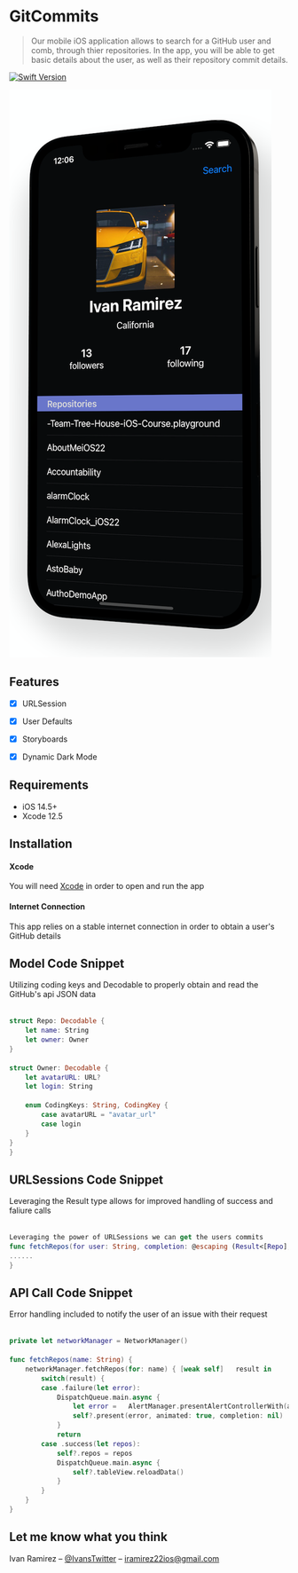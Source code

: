 
# GitCommits
> Our mobile iOS application allows to search for a GitHub user and comb, through thier repositories. In the app, you will be able to get basic details about the user, as well as their repository commit details. 

[![Swift Version][swift-image]][swift-url]

<img src ="GHCommitsHomeScreen.png">

## Features

- [x] URLSession 
- [x] User Defaults
- [x] Storyboards
- [x] Dynamic Dark Mode


## Requirements

- iOS 14.5+
- Xcode 12.5

## Installation 

#### Xcode 
You will need [Xcode](https://apps.apple.com/us/app/xcode/id497799835?mt=12) in order to open and run the app 

#### Internet Connection 
This app relies on a stable internet connection in order to obtain a user's GitHub details 

## Model Code Snippet 
Utilizing coding keys and Decodable to properly obtain and read the GitHub's api JSON data 
```swift

struct Repo: Decodable {
    let name: String
    let owner: Owner
}

struct Owner: Decodable {
    let avatarURL: URL?
    let login: String
    
    enum CodingKeys: String, CodingKey {
        case avatarURL = "avatar_url"
        case login 
    }
}
}
```
## URLSessions Code Snippet 
Leveraging the Result type allows for improved handling of success and faliure calls
```swift 

Leveraging the power of URLSessions we can get the users commits 
func fetchRepos(for user: String, completion: @escaping (Result<[Repo], NetworkingError>) -> Void) {
......
}
```


## API Call Code Snippet
Error handling included to notify the user of an issue with their request 
```swift 

private let networkManager = NetworkManager()

func fetchRepos(name: String) {
    networkManager.fetchRepos(for: name) { [weak self]   result in
        switch(result) {
        case .failure(let error):
            DispatchQueue.main.async {
                let error =   AlertManager.presentAlertControllerWith(alertTitle: "", alertMessage: error.rawValue, dismissActionTitle: "OK")
                self?.present(error, animated: true, completion: nil)
            }
            return
        case .success(let repos):
            self?.repos = repos
            DispatchQueue.main.async {
                self?.tableView.reloadData()
            }
        }
    }
}
```


## Let me know what you think

Ivan Ramirez – [@IvansTwitter](https://twitter.com/iramirezdev) – iramirez22ios@gmail.com

[swift-image]:https://img.shields.io/badge/swift-5.0-orange.svg
[swift-url]: https://swift.org/

